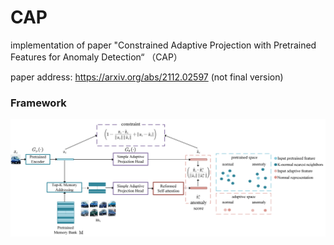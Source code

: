 # CAP

implementation of paper "Constrained Adaptive Projection with Pretrained Features for Anomaly Detection“ （CAP）

paper address: https://arxiv.org/abs/2112.02597 (not final version)



### Framework

<div align="center">    
    <img src="pics/framework.png">  
</div>

## 

